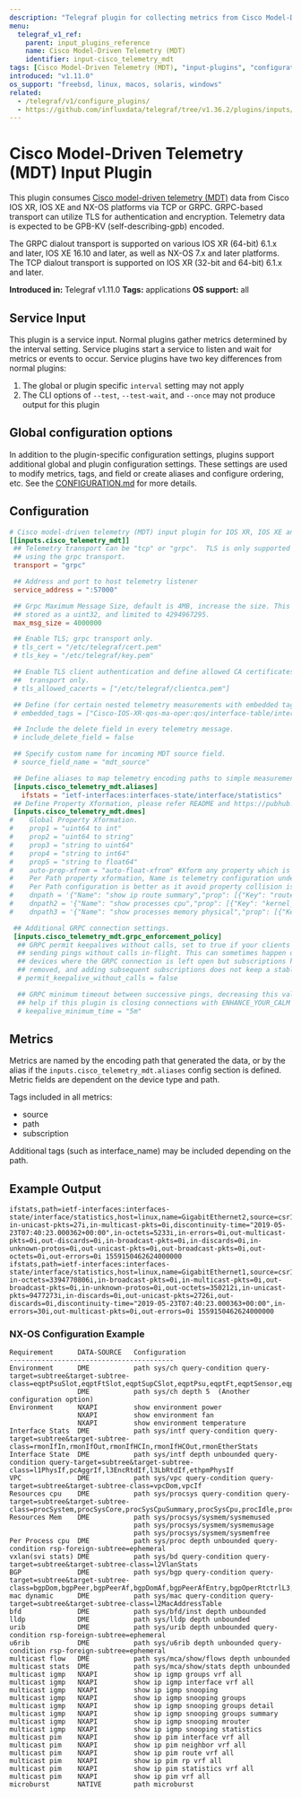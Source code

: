 ```yaml
---
description: "Telegraf plugin for collecting metrics from Cisco Model-Driven Telemetry (MDT)"
menu:
  telegraf_v1_ref:
    parent: input_plugins_reference
    name: Cisco Model-Driven Telemetry (MDT)
    identifier: input-cisco_telemetry_mdt
tags: [Cisco Model-Driven Telemetry (MDT), "input-plugins", "configuration", "applications"]
introduced: "v1.11.0"
os_support: "freebsd, linux, macos, solaris, windows"
related:
  - /telegraf/v1/configure_plugins/
  - https://github.com/influxdata/telegraf/tree/v1.36.2/plugins/inputs/cisco_telemetry_mdt/README.md, Cisco Model-Driven Telemetry (MDT) Plugin Source
---
```


# Cisco Model-Driven Telemetry (MDT) Input Plugin

This plugin consumes [Cisco model-driven telemetry (MDT)](https://www.cisco.com/c/en/us/products/collateral/switches/catalyst-9300-series-switches/model-driven-telemetry-wp.html) data from
Cisco IOS XR, IOS XE and NX-OS platforms via TCP or GRPC. GRPC-based transport
can utilize TLS for authentication and encryption. Telemetry data is expected to
be GPB-KV (self-describing-gpb) encoded.

The GRPC dialout transport is supported on various IOS XR (64-bit) 6.1.x and
later, IOS XE 16.10 and later, as well as NX-OS 7.x and later platforms. The
TCP dialout transport is supported on IOS XR (32-bit and 64-bit) 6.1.x and
later.

**Introduced in:** Telegraf v1.11.0
**Tags:** applications
**OS support:** all

[cisco_mdt]: https://www.cisco.com/c/en/us/products/collateral/switches/catalyst-9300-series-switches/model-driven-telemetry-wp.html

## Service Input <!-- @/docs/includes/service_input.md -->

This plugin is a service input. Normal plugins gather metrics determined by the
interval setting. Service plugins start a service to listen and wait for
metrics or events to occur. Service plugins have two key differences from
normal plugins:

1. The global or plugin specific `interval` setting may not apply
2. The CLI options of `--test`, `--test-wait`, and `--once` may not produce
   output for this plugin

## Global configuration options <!-- @/docs/includes/plugin_config.md -->

In addition to the plugin-specific configuration settings, plugins support
additional global and plugin configuration settings. These settings are used to
modify metrics, tags, and field or create aliases and configure ordering, etc.
See the [CONFIGURATION.md](/telegraf/v1/configuration/#plugins) for more details.

[CONFIGURATION.md]: ../../../docs/CONFIGURATION.md#plugins

## Configuration

```toml @sample.conf
# Cisco model-driven telemetry (MDT) input plugin for IOS XR, IOS XE and NX-OS platforms
[[inputs.cisco_telemetry_mdt]]
 ## Telemetry transport can be "tcp" or "grpc".  TLS is only supported when
 ## using the grpc transport.
 transport = "grpc"

 ## Address and port to host telemetry listener
 service_address = ":57000"

 ## Grpc Maximum Message Size, default is 4MB, increase the size. This is
 ## stored as a uint32, and limited to 4294967295.
 max_msg_size = 4000000

 ## Enable TLS; grpc transport only.
 # tls_cert = "/etc/telegraf/cert.pem"
 # tls_key = "/etc/telegraf/key.pem"

 ## Enable TLS client authentication and define allowed CA certificates; grpc
 ##  transport only.
 # tls_allowed_cacerts = ["/etc/telegraf/clientca.pem"]

 ## Define (for certain nested telemetry measurements with embedded tags) which fields are tags
 # embedded_tags = ["Cisco-IOS-XR-qos-ma-oper:qos/interface-table/interface/input/service-policy-names/service-policy-instance/statistics/class-stats/class-name"]

 ## Include the delete field in every telemetry message.
 # include_delete_field = false

 ## Specify custom name for incoming MDT source field.
 # source_field_name = "mdt_source"

 ## Define aliases to map telemetry encoding paths to simple measurement names
 [inputs.cisco_telemetry_mdt.aliases]
   ifstats = "ietf-interfaces:interfaces-state/interface/statistics"
 ## Define Property Xformation, please refer README and https://pubhub.devnetcloud.com/media/dme-docs-9-3-3/docs/appendix/ for Model details.
 [inputs.cisco_telemetry_mdt.dmes]
#    Global Property Xformation.
#    prop1 = "uint64 to int"
#    prop2 = "uint64 to string"
#    prop3 = "string to uint64"
#    prop4 = "string to int64"
#    prop5 = "string to float64"
#    auto-prop-xfrom = "auto-float-xfrom" #Xform any property which is string, and has float number to type float64
#    Per Path property xformation, Name is telemetry configuration under sensor-group, path configuration "WORD         Distinguished Name"
#    Per Path configuration is better as it avoid property collision issue of types.
#    dnpath = '{"Name": "show ip route summary","prop": [{"Key": "routes","Value": "string"}, {"Key": "best-paths","Value": "string"}]}'
#    dnpath2 = '{"Name": "show processes cpu","prop": [{"Key": "kernel_percent","Value": "float"}, {"Key": "idle_percent","Value": "float"}, {"Key": "process","Value": "string"}, {"Key": "user_percent","Value": "float"}, {"Key": "onesec","Value": "float"}]}'
#    dnpath3 = '{"Name": "show processes memory physical","prop": [{"Key": "processname","Value": "string"}]}'

 ## Additional GRPC connection settings.
 [inputs.cisco_telemetry_mdt.grpc_enforcement_policy]
  ## GRPC permit keepalives without calls, set to true if your clients are
  ## sending pings without calls in-flight. This can sometimes happen on IOS-XE
  ## devices where the GRPC connection is left open but subscriptions have been
  ## removed, and adding subsequent subscriptions does not keep a stable session.
  # permit_keepalive_without_calls = false

  ## GRPC minimum timeout between successive pings, decreasing this value may
  ## help if this plugin is closing connections with ENHANCE_YOUR_CALM (too_many_pings).
  # keepalive_minimum_time = "5m"
```

## Metrics

Metrics are named by the encoding path that generated the data, or by the alias
if the `inputs.cisco_telemetry_mdt.aliases` config section is defined.
Metric fields are dependent on the device type and path.

Tags included in all metrics:

- source
- path
- subscription

Additional tags (such as interface_name) may be included depending on the path.

## Example Output

```text
ifstats,path=ietf-interfaces:interfaces-state/interface/statistics,host=linux,name=GigabitEthernet2,source=csr1kv,subscription=101 in-unicast-pkts=27i,in-multicast-pkts=0i,discontinuity-time="2019-05-23T07:40:23.000362+00:00",in-octets=5233i,in-errors=0i,out-multicast-pkts=0i,out-discards=0i,in-broadcast-pkts=0i,in-discards=0i,in-unknown-protos=0i,out-unicast-pkts=0i,out-broadcast-pkts=0i,out-octets=0i,out-errors=0i 1559150462624000000
ifstats,path=ietf-interfaces:interfaces-state/interface/statistics,host=linux,name=GigabitEthernet1,source=csr1kv,subscription=101 in-octets=3394770806i,in-broadcast-pkts=0i,in-multicast-pkts=0i,out-broadcast-pkts=0i,in-unknown-protos=0i,out-octets=350212i,in-unicast-pkts=9477273i,in-discards=0i,out-unicast-pkts=2726i,out-discards=0i,discontinuity-time="2019-05-23T07:40:23.000363+00:00",in-errors=30i,out-multicast-pkts=0i,out-errors=0i 1559150462624000000
```

### NX-OS Configuration Example

```text
Requirement      DATA-SOURCE   Configuration
-----------------------------------------
Environment      DME           path sys/ch query-condition query-target=subtree&target-subtree-class=eqptPsuSlot,eqptFtSlot,eqptSupCSlot,eqptPsu,eqptFt,eqptSensor,eqptLCSlot
                 DME           path sys/ch depth 5  (Another configuration option)
Environment      NXAPI         show environment power
                 NXAPI         show environment fan
                 NXAPI         show environment temperature
Interface Stats  DME           path sys/intf query-condition query-target=subtree&target-subtree-class=rmonIfIn,rmonIfOut,rmonIfHCIn,rmonIfHCOut,rmonEtherStats
Interface State  DME           path sys/intf depth unbounded query-condition query-target=subtree&target-subtree-class=l1PhysIf,pcAggrIf,l3EncRtdIf,l3LbRtdIf,ethpmPhysIf
VPC              DME           path sys/vpc query-condition query-target=subtree&target-subtree-class=vpcDom,vpcIf
Resources cpu    DME           path sys/procsys query-condition query-target=subtree&target-subtree-class=procSystem,procSysCore,procSysCpuSummary,procSysCpu,procIdle,procIrq,procKernel,procNice,procSoftirq,procTotal,procUser,procWait,procSysCpuHistory,procSysLoad
Resources Mem    DME           path sys/procsys/sysmem/sysmemused
                               path sys/procsys/sysmem/sysmemusage
                               path sys/procsys/sysmem/sysmemfree
Per Process cpu  DME           path sys/proc depth unbounded query-condition rsp-foreign-subtree=ephemeral
vxlan(svi stats) DME           path sys/bd query-condition query-target=subtree&target-subtree-class=l2VlanStats
BGP              DME           path sys/bgp query-condition query-target=subtree&target-subtree-class=bgpDom,bgpPeer,bgpPeerAf,bgpDomAf,bgpPeerAfEntry,bgpOperRtctrlL3,bgpOperRttP,bgpOperRttEntry,bgpOperAfCtrl
mac dynamic      DME           path sys/mac query-condition query-target=subtree&target-subtree-class=l2MacAddressTable
bfd              DME           path sys/bfd/inst depth unbounded
lldp             DME           path sys/lldp depth unbounded
urib             DME           path sys/urib depth unbounded query-condition rsp-foreign-subtree=ephemeral
u6rib            DME           path sys/u6rib depth unbounded query-condition rsp-foreign-subtree=ephemeral
multicast flow   DME           path sys/mca/show/flows depth unbounded
multicast stats  DME           path sys/mca/show/stats depth unbounded
multicast igmp   NXAPI         show ip igmp groups vrf all
multicast igmp   NXAPI         show ip igmp interface vrf all
multicast igmp   NXAPI         show ip igmp snooping
multicast igmp   NXAPI         show ip igmp snooping groups
multicast igmp   NXAPI         show ip igmp snooping groups detail
multicast igmp   NXAPI         show ip igmp snooping groups summary
multicast igmp   NXAPI         show ip igmp snooping mrouter
multicast igmp   NXAPI         show ip igmp snooping statistics
multicast pim    NXAPI         show ip pim interface vrf all
multicast pim    NXAPI         show ip pim neighbor vrf all
multicast pim    NXAPI         show ip pim route vrf all
multicast pim    NXAPI         show ip pim rp vrf all
multicast pim    NXAPI         show ip pim statistics vrf all
multicast pim    NXAPI         show ip pim vrf all
microburst       NATIVE        path microburst
```
